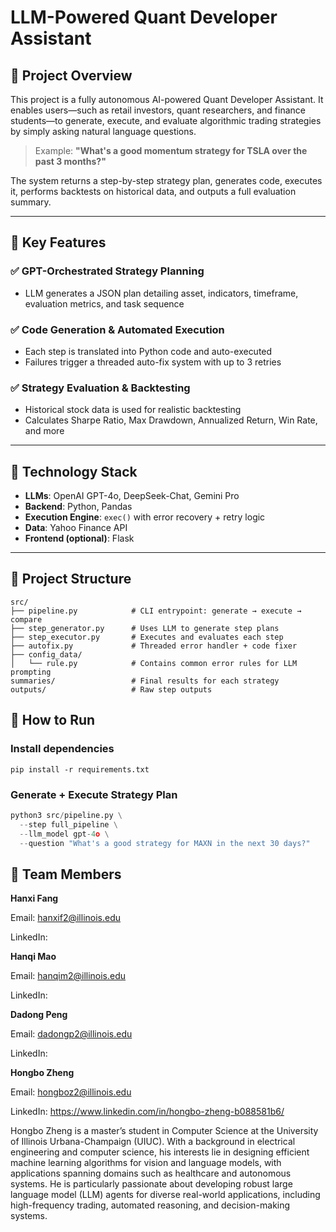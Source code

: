 # LLM-Powered Quant Developer Assistant

## 🧠 Project Overview

This project is a fully autonomous AI-powered Quant Developer Assistant. It enables users—such as retail investors, quant researchers, and finance students—to generate, execute, and evaluate algorithmic trading strategies by simply asking natural language questions.

> Example:
> **"What's a good momentum strategy for TSLA over the past 3 months?"**

The system returns a step-by-step strategy plan, generates code, executes it, performs backtests on historical data, and outputs a full evaluation summary.

---

## 🚀 Key Features

### ✅ GPT-Orchestrated Strategy Planning
- LLM generates a JSON plan detailing asset, indicators, timeframe, evaluation metrics, and task sequence

### ✅ Code Generation & Automated Execution
- Each step is translated into Python code and auto-executed
- Failures trigger a threaded auto-fix system with up to 3 retries

### ✅ Strategy Evaluation & Backtesting
- Historical stock data is used for realistic backtesting
- Calculates Sharpe Ratio, Max Drawdown, Annualized Return, Win Rate, and more

---

## 🧱 Technology Stack

- **LLMs**: OpenAI GPT-4o, DeepSeek-Chat, Gemini Pro
- **Backend**: Python, Pandas
- **Execution Engine**: `exec()` with error recovery + retry logic
- **Data**: Yahoo Finance API
- **Frontend (optional)**: Flask

---

## 📂 Project Structure
```
src/
├── pipeline.py            # CLI entrypoint: generate → execute → compare
├── step_generator.py      # Uses LLM to generate step plans
├── step_executor.py       # Executes and evaluates each step
├── autofix.py             # Threaded error handler + code fixer
├── config_data/
│   └── rule.py            # Contains common error rules for LLM prompting
summaries/                 # Final results for each strategy
outputs/                   # Raw step outputs

```              
## 🚀 How to Run

### Install dependencies

``` 
pip install -r requirements.txt 
```

### Generate + Execute Strategy Plan

``` python
python3 src/pipeline.py \
  --step full_pipeline \
  --llm_model gpt-4o \
  --question "What's a good strategy for MAXN in the next 30 days?" 
  ``` 
## 👥 Team Members

**Hanxi Fang**

Email: hanxif2@illinois.edu

LinkedIn:

**Hanqi Mao**

Email: hanqim2@illinois.edu

LinkedIn:

**Dadong Peng**

Email: dadongp2@illinois.edu

LinkedIn: 

**Hongbo Zheng**

Email: hongboz2@illinois.edu

LinkedIn: https://www.linkedin.com/in/hongbo-zheng-b088581b6/

Hongbo Zheng is a master’s student in Computer Science at the University of
Illinois Urbana-Champaign (UIUC). With a background in electrical engineering
and computer science, his interests lie in designing efficient machine learning
algorithms for vision and language models, with applications spanning domains
such as healthcare and autonomous systems. He is particularly passionate about
developing robust large language model (LLM) agents for diverse real-world
applications, including high-frequency trading, automated reasoning, and
decision-making systems.